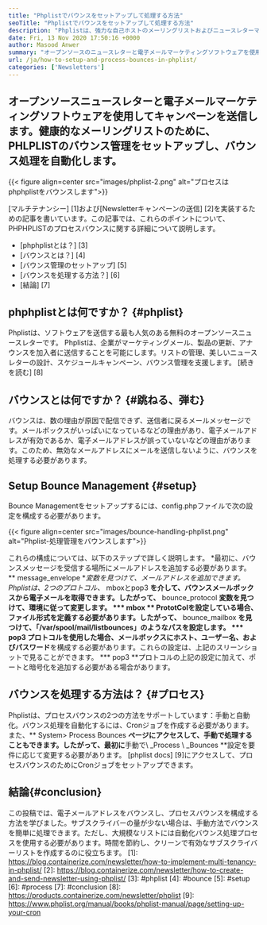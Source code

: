 ```yaml
---
title: "Phplistでバウンスをセットアップして処理する方法" 
seoTitle: "Phplistでバウンスをセットアップして処理する方法" 
description: "Phplistは、強力な自己ホストのメーリングリストおよびニュースレターマネージャーです。これは、企業がニュースレターキャンペーンを送信し、プロセスを簡単に跳ね返すのに役立ちます。" 
date: Fri, 13 Nov 2020 17:50:16 +0000
author: Masood Anwer
summary: "オープンソースのニュースレターと電子メールマーケティングソフトウェアを使用してキャンペーンを送信します。健康的なメーリングリストのために、PHLPLISTのバウンス管理をセットアップし、バウンス処理を自動化します。" 
url: /ja/how-to-setup-and-process-bounces-in-phplist/
categories: ['Newsletters']
---
```


## オープンソースニュースレターと電子メールマーケティングソフトウェアを使用してキャンペーンを送信します。健康的なメーリングリストのために、PHLPLISTのバウンス管理をセットアップし、バウンス処理を自動化します。

{{< figure align=center src="images/phplist-2.png" alt="プロセスはphphplistをバウンスします">}}

[マルチテナンシー] [1]および[Newsletterキャンペーンの送信] [2]を実装するための記事を書いています。この記事では、これらのポイントについて、PHPHPLISTのプロセスバウンスに関する詳細について説明します。
  * [phphplistとは？] [3]
  * [バウンスとは？] [4]
  * [バウンス管理のセットアップ] [5]
  * [バウンスを処理する方法？] [6]
  * [結論] [7]

## phphplistとは何ですか？ {#phplist}
Phplistは、ソフトウェアを送信する最も人気のある無料のオープンソースニュースレターです。 Phplistは、企業がマーケティングメール、製品の更新、アナウンスを加入者に送信することを可能にします。リストの管理、美しいニュースレターの設計、スケジュールキャンペーン、バウンス管理を支援します。 [続きを読む] [8]

## バウンスとは何ですか？ {#跳ねる、弾む}
バウンスは、数の理由が原因で配信できず、送信者に戻るメールメッセージです。メールボックスがいっぱいになっているなどの理由があり、電子メールアドレスが有効であるか、電子メールアドレスが誤っていないなどの理由があります。このため、無効なメールアドレスにメールを送信しないように、バウンスを処理する必要があります。

## Setup Bounce Management {#setup}
Bounce Managementをセットアップするには、config.phpファイルで次の設定を構成する必要があります。

{{< figure align=center src="images/bounce-handling-phplist.png" alt="Phplist-処理管理をバウンスします">}}

これらの構成については、以下のステップで詳しく説明します。
  *最初に、バウンスメッセージを受信する場所にメールアドレスを追加する必要があります。 ** message_envelope **変数を見つけて、メールアドレスを追加できます。
  *Phplistは、2つのプロトコル、** mboxとpop3 **を介して、バウンスメールボックスから電子メールを取得できます。したがって、** bounce_protocol **変数を見つけて、環境に従って変更します。
  *** mbox ** PrototColを設定している場合、ファイル形式を定義する必要があります。したがって、** bounce_mailbox **を見つけて、「/var/spool/mail/listbounces」のようなパスを設定します。
  *** pop3 **プロトコルを使用した場合、メールボックスに**ホスト、ユーザー名、およびパスワード**を構成する必要があります。これらの設定は、上記のスリーンショットで見ることができます。
  *** pop3 **プロトコルの上記の設定に加えて、ポートと暗号化を追加する必要がある場合があります。

## バウンスを処理する方法は？ {#プロセス}
Phplistは、プロセスバウンスの2つの方法をサポートしています：手動と自動化。バウンス処理を自動化するには、Cronジョブを作成する必要があります。また、** System> Process Bounces **ページにアクセスして、手動で処理することもできます。したがって、最初に**手動で\ _Process \ _Bounces **設定を要件に応じて変更する必要があります。 [phplist docs] [9]にアクセスして、プロセスバウンスのためにCronジョブをセットアップできます。

## 結論{#conclusion}
この投稿では、電子メールアドレスをバウンスし、プロセスバウンスを構成する方法を学びました。サブスクライバーの量が少ない場合は、手動方法でバウンスを簡単に処理できます。ただし、大規模なリストには自動化バウンス処理プロセスを使用する必要があります。時間を節約し、クリーンで有効なサブスクライバーリストを作成するのに役立ちます。
[1]: https://blog.containerize.com/newsletter/how-to-implement-multi-tenancy-in-phplist/
[2]: https://blog.containerize.com/newsletter/how-to-create-and-send-newsletter-using-phplist/
[3]: #phplist
[4]: #bounce
[5]: #setup
[6]: #process
[7]: #conclusion
[8]: https://products.containerize.com/newsletter/phplist
[9]: https://www.phplist.org/manual/books/phplist-manual/page/setting-up-your-cron
